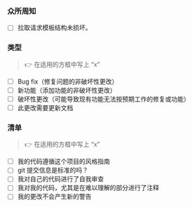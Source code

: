 ### 众所周知

- [ ] 拉取请求模板结构未损坏。

### 类型

> 👉 在适用的方框中写上 “x”

- [ ] Bug fix（修复问题的非破坏性更改）
- [ ] 新功能（添加功能的非破坏性更改）
- [ ] 破坏性更改（可能导致现有功能无法按预期工作的修复或功能）
- [ ] 此更改需要更新文档

### 清单

> 👉 在适用的方框中写上 “x”

- [ ] 我的代码遵循这个项目的风格指南
- [ ] git 提交信息是标准的吗？
- [ ] 我对自己的代码进行了自我审查
- [ ] 我对我的代码，尤其是在难以理解的部分进行了注释
- [ ] 我的更改不会产生新的警告
